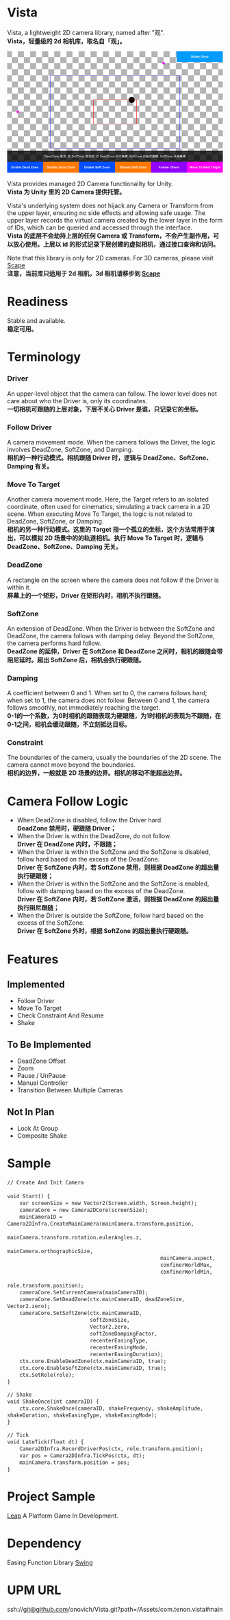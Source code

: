 # Vista
Vista, a lightweight 2D camera library, named after "观".<br/>
**Vista，轻量级的 2d 相机库，取名自「观」。**

![](https://github.com/onovich/Vista/blob/main/Assets/com.tenon.vista/Resources_Sample/codecover_visita.png)

Vista provides managed 2D Camera functionality for Unity.<br/>
**Vista 为 Unity 里的 2D Camera 提供托管。**

Vista's underlying system does not hijack any Camera or Transform from the upper layer, ensuring no side effects and allowing safe usage. The upper layer records the virtual camera created by the lower layer in the form of IDs, which can be queried and accessed through the interface.<br/>
**Vista 的底层不会劫持上层的任何 Camera 或 Transform，不会产生副作用，可以放心使用。上层以 id 的形式记录下层创建的虚拟相机，通过接口查询和访问。**

Note that this library is only for 2D cameras. For 3D cameras, please visit [Scape](https://github.com/onovich/Scape)<br/>
**注意，当前库只适用于 2d 相机，3d 相机请移步到 [Scape](https://github.com/onovich/Scape)**

# Readiness
Stable and available.<br/>
**稳定可用。**

# Terminology
### Driver
An upper-level object that the camera can follow. The lower level does not care about who the Driver is, only its coordinates.<br/>
**一切相机可跟随的上层对象，下层不关心 Driver 是谁，只记录它的坐标。**

### Follow Driver
A camera movement mode. When the camera follows the Driver, the logic involves DeadZone, SoftZone, and Damping.<br/>
**相机的一种行动模式。相机跟随 Driver 时，逻辑与 DeadZone、SoftZone、Damping 有关。**

### Move To Target
Another camera movement mode. Here, the Target refers to an isolated coordinate, often used for cinematics, simulating a track camera in a 2D scene. When executing Move To Target, the logic is not related to DeadZone, SoftZone, or Damping.<br/>
**相机的另一种行动模式。这里的 Target 指一个孤立的坐标，这个方法常用于演出，可以模拟 2D 场景中的的轨道相机。执行 Move To Target 时，逻辑与  DeadZone、SoftZone、Damping 无关。**

### DeadZone
A rectangle on the screen where the camera does not follow if the Driver is within it.<br/>
**屏幕上的一个矩形，Driver 在矩形内时，相机不执行跟随。**

### SoftZone
An extension of DeadZone. When the Driver is between the SoftZone and DeadZone, the camera follows with damping delay. Beyond the SoftZone, the camera performs hard follow.<br/>
**DeadZone 的延伸，Driver 在 SoftZone 和 DeadZone 之间时，相机的跟随会带阻尼延时。超出 SoftZone 后，相机会执行硬跟随。**

### Damping
A coefficient between 0 and 1. When set to 0, the camera follows hard; when set to 1, the camera does not follow. Between 0 and 1, the camera follows smoothly, not immediately reaching the target.<br/>
**0-1的一个系数，为0时相机的跟随表现为硬跟随，为1时相机的表现为不跟随，在0-1之间，相机会缓动跟随，不立刻抵达目标。**

### Constraint
The boundaries of the camera, usually the boundaries of the 2D scene. The camera cannot move beyond the boundaries.<br/>
**相机的边界，一般就是 2D 场景的边界。相机的移动不能超出边界。**

# Camera Follow Logic
* When DeadZone is disabled, follow the Driver hard.<br/>
  **DeadZone 禁用时，硬跟随 Driver；**
* When the Driver is within the DeadZone, do not follow.<br/>
  **Driver 在 DeadZone 内时，不跟随；**
* When the Driver is within the SoftZone and the SoftZone is disabled, follow hard based on the excess of the DeadZone.<br/>
  **Driver 在 SoftZone 内时，若 SoftZone 禁用，则根据 DeadZone 的超出量执行硬跟随；**
* When the Driver is within the SoftZone and the SoftZone is enabled, follow with damping based on the excess of the DeadZone.<br/>
  **Driver 在 SoftZone 内时，若 SoftZone 激活，则根据 DeadZone 的超出量执行阻尼跟随；**
* When the Driver is outside the SoftZone, follow hard based on the excess of the SoftZone.<br/>
  **Driver 在 SoftZone 外时，根据 SoftZone 的超出量执行硬跟随。**

# Features
## Implemented
* Follow Driver
* Move To Target
* Check Constraint And Resume
* Shake

## To Be Implemented
* DeadZone Offset
* Zoom
* Pause / UnPause
* Manual Controller
* Transition Between Multiple Cameras

## Not In Plan
* Look At Group
* Composite Shake

# Sample
```
// Create And Init Camera

void Start() {
    var screenSize = new Vector2(Screen.width, Screen.height);
    cameraCore = new Camera2DCore(screenSize);
    mainCameraID = Camera2DInfra.CreateMainCamera(mainCamera.transform.position,
                                                  mainCamera.transform.rotation.eulerAngles.z,
                                                  mainCamera.orthographicSize,
                                                  mainCamera.aspect,
                                                  confinerWorldMax,
                                                  confinerWorldMin,
                                                  role.transform.position);
    cameraCore.SetCurrentCamera(mainCameraID);
    cameraCore.SetDeadZone(ctx.mainCameraID, deadZoneSize, Vector2.zero);
    cameraCore.SetSoftZone(ctx.mainCameraID,
                           softZoneSize,
                           Vector2.zero,
                           softZoneDampingFactor,
                           recenterEasingType,
                           recenterEasingMode,
                           recenterEasingDuration);
    ctx.core.EnableDeadZone(ctx.mainCameraID, true);
    ctx.core.EnableSoftZone(ctx.mainCameraID, true);
    ctx.SetRole(role);
}
```

```
// Shake
void ShakeOnce(int cameraID) {
    ctx.core.ShakeOnce(cameraID, shakeFrequency, shakeAmplitude, shakeDuration, shakeEasingType, shakeEasingMode);
}
```

```
// Tick
void LateTick(float dt) {
    Camera2DInfra.RecordDriverPos(ctx, role.transform.position);
    var pos = Camera2DInfra.TickPos(ctx, dt);
    mainCamera.transform.position = pos;
}
```

# Project Sample
[Leap](https://github.com/onovich/Leap) A Platform Game In Development.

# Dependency
Easing Function Library
[Swing](https://github.com/onovich/Swing)

# UPM URL
ssh://git@github.com/onovich/Vista.git?path=/Assets/com.tenon.vista#main

